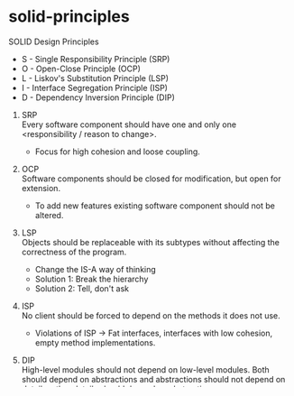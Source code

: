 # solid-principles

SOLID Design Principles

- S - Single Responsibility Principle (SRP)
- O - Open-Close Principle (OCP)
- L - Liskov's Substitution Principle (LSP)
- I - Interface Segregation Principle (ISP)
- D - Dependency Inversion Principle (DIP)

1. SRP <br/>
	Every software component should have one and only one <responsibility / reason to change>.
	
	- Focus for high cohesion and loose coupling.
	
2. OCP <br/>
	Software components should be closed for modification, but open for extension.
	
	- To add new features existing software component should not be altered.

3. LSP <br/>
	Objects should be replaceable with its subtypes without affecting the correctness of the program.
	
	- Change the IS-A way of thinking
	- Solution 1: Break the hierarchy
	- Solution 2: Tell, don't ask
	
4. ISP <br/>
	No client should be forced to depend on the methods it does not use.
	
	- Violations of ISP -> Fat interfaces, interfaces with low cohesion, empty method implementations.
	
5. DIP <br/>
	High-level modules should not depend on low-level modules. Both should depend on abstractions and abstractions should not depend on details rather details should depend on abstractions.
	
	- Dependency Injection is different from Dependency Inversion

